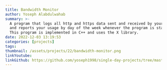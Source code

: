 ```yaml
---
title: Bandwidth Monitor
author: Yoseph Alabdulwahab
summary: >-
  A program that logs all http and https data sent and received by your computer
  and reports your usage by day of the week whenever the program is started.
  This program is implemented in C++ and uses the X library.
date: 2022-12-03 13:19:53
categories: [projects]
tags:
thumbnail: /assets/projects/22/bandwidth-monitor.png
linkYoutube:
linkGithub: https://github.com/yoseph1998/single-day-projects/tree/master/bwmonitor
---
```

